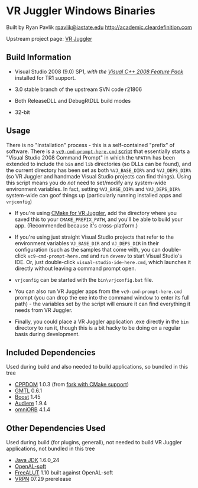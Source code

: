 VR Juggler Windows Binaries
===========================
Built by Ryan Pavlik <rpavlik@iastate.edu> <http://academic.cleardefinition.com>

Upstream project page: [VR Juggler](http://vrjuggler.googlecode.com)

Build Information
-----------------
* Visual Studio 2008 (9.0) SP1, *with the [Visual C++ 2008 Feature Pack][1]*
	installed for TR1 support.

* 3.0 stable branch of the upstream SVN code r21806

* Both ReleaseDLL and DebugRtDLL build modes

* 32-bit

Usage
-----
There is no "Installation" process - this is a self-contained "prefix" of software. There is a [`vc9-cmd-prompt-here.cmd` script][cmdscript] that essentially starts a "Visual Studio 2008 Command Prompt" in which the `%PATH%` has been extended to include the `bin` and `lib` directories (so DLLs can be found), and the current directory has been set as both `%VJ_BASE_DIR%` and `%VJ_DEPS_DIR%` (so VR Juggler and handmade Visual Studio projects can find things). Using this script means you do *not* need to set/modify any system-wide environment variables. In fact, setting `%VJ_BASE_DIR%` and `%VJ_DEPS_DIR%` system-wide can goof things up (particularly running installed apps and `vrjconfig`)

* If you're using [CMake for VR Juggler][cmake-modules], add the directory where you saved this to your `CMAKE_PREFIX_PATH`, and you'll be able to build your app. (Recommended because it's cross-platform.)

* If you're using just straight Visual Studio projects that refer to the environment variables `VJ_BASE_DIR` and `VJ_DEPS_DIR` in their configuration (such as the samples that come with, you can double-click `vc9-cmd-prompt-here.cmd` and run `devenv` to start Visual Studio's IDE. Or, just double-click `visual-studio-ide-here.cmd`, which launches it directly without leaving a command prompt open.

* `vrjconfig` can be started with the `bin\vrjconfig.bat` file.

* You can also run VR Juggler apps from the `vc9-cmd-prompt-here.cmd` prompt (you can drop the exe into the command window to enter its full path) - the variables set by the script will ensure it can find everything it needs from VR Juggler.
                                                                                                                                                  
* Finally, you could place a VR Juggler application .exe directly in the `bin` directory to run it, though this is a bit hacky to be doing on a regular basis during development.

[cmdscript]: https://github.com/rpavlik/vrjuggler-windows-binaries/blob/3.0-vc9-32/vc9-cmd-prompt-here.cmd
[cmake-modules]: https://github.com/rpavlik/cmake-modules

Included Dependencies
---------------------
Used during build and also needed to build applications, so bundled in
this tree

* [CPPDOM][2] 1.0.3 (from [fork with CMake support][3])
* [GMTL][4] 0.6.1
* [Boost][5] 1.45
* [Audiere][6] 1.9.4
* [omniORB][9] 4.1.4

Other Dependencies Used
-----------------------
Used during build (for plugins, generall), not needed to build VR
Juggler applications, not bundled in this tree

* [Java JDK][11] 1.6.0_24
* [OpenAL-soft][7]
* [FreeALUT][8] 1.10 built against OpenAL-soft
* [VRPN][10] 07.29 prerelease

[1]: http://www.microsoft.com/downloads/en/details.aspx?FamilyId=D466226B-8DAB-445F-A7B4-448B326C48E7&displaylang=en "Visual C++ 2008 Feature Pack"
[2]: http://sourceforge.net/projects/xml-cppdom/ "CPPDOM Upstream"
[3]: https://github.com/rpavlik/cppdom "CPPDOM on GitHub"
[4]: http://ggt.sourceforge.net/ "GMTL Upstream"
[5]: http://www.boost.org/ "Boost Upstream"
[6]: http://audiere.sourceforge.net/ "Audiere Upstream"
[7]: http://kcat.strangesoft.net/openal.html "OpenAL-soft Upstream"
[8]: http://connect.creativelabs.com/openal/Downloads/Forms/AllItems.aspx?RootFolder=%2Fopenal%2FDownloads%2FALUT&FolderCTID=&View=%7B6A9700C6-7248-4CD2-83F5-268F2C176072%7D "FreeALUT Upstream"
[9]: http://omniorb.sourceforge.net/ "omniORB Upstream"
[10]: http://www.vrpn.org/ "VRPN Upstream"
[11]: http://www.oracle.com/technetwork/java/javase/downloads/index.html "Java JDK Upstream"
